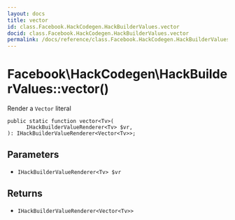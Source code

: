 ```yaml
---
layout: docs
title: vector
id: class.Facebook.HackCodegen.HackBuilderValues.vector
docid: class.Facebook.HackCodegen.HackBuilderValues.vector
permalink: /docs/reference/class.Facebook.HackCodegen.HackBuilderValues.vector.md
---
```

# Facebook\\HackCodegen\\HackBuilderValues::vector()




Render a ` Vector ` literal




``` Hack
public static function vector<Tv>(
      IHackBuilderValueRenderer<Tv> $vr,
): IHackBuilderValueRenderer<Vector<Tv>>;
```




## Parameters




+ ` IHackBuilderValueRenderer<Tv> $vr `




## Returns




* ` IHackBuilderValueRenderer<Vector<Tv>> `